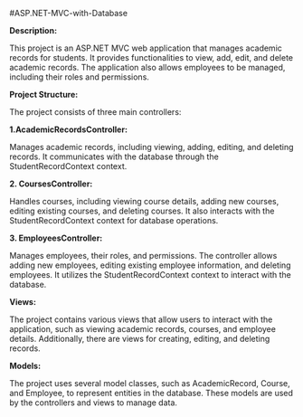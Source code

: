 #ASP.NET-MVC-with-Database

**Description:**

This project is an ASP.NET MVC web application that manages academic records for students. It provides functionalities to view, add, edit, and delete academic records. The application also allows employees to be managed, including their roles and permissions.

**Project Structure:**

 The project consists of three main controllers:

**1.AcademicRecordsController:**

Manages academic records, including viewing, adding, editing, and deleting records. It communicates with the database through the StudentRecordContext context.


**2. CoursesController:**

Handles courses, including viewing course details, adding new courses, editing existing courses, and deleting courses. It also interacts with the StudentRecordContext context for database operations.


**3. EmployeesController:** 

Manages employees, their roles, and permissions. The controller allows adding new employees, editing existing employee information, and deleting employees. It utilizes the StudentRecordContext context to interact with the database.


**Views:**

The project contains various views that allow users to interact with the application, such as viewing academic records, courses, and employee details. Additionally, there are views for creating, editing, and deleting records.

**Models:**

 The project uses several model classes, such as AcademicRecord, Course, and Employee, to represent entities in the database. These models are used by the controllers and views to manage data.
